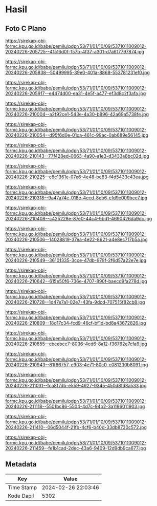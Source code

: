 # Hasil

## Foto C Plano

https://sirekap-obj-formc.kpu.go.id/babe/pemilu/pdpr/53/71/01/10/09/5371011009012-20240226-205725--41a16d0f-157b-4f37-a301-d7a617797874.jpg

https://sirekap-obj-formc.kpu.go.id/babe/pemilu/pdpr/53/71/01/10/09/5371011009012-20240226-205838--50499995-39e0-401a-8868-553781231ef0.jpg

https://sirekap-obj-formc.kpu.go.id/babe/pemilu/pdpr/53/71/01/10/09/5371011009012-20240226-205917--e4474d00-ea31-4e5f-a477-ef3d8c2f3afa.jpg

https://sirekap-obj-formc.kpu.go.id/babe/pemilu/pdpr/53/71/01/10/09/5371011009012-20240226-210004--a2f92ce1-543e-4a30-b896-42a69a5738fe.jpg

https://sirekap-obj-formc.kpu.go.id/babe/pemilu/pdpr/53/71/01/10/09/5371011009012-20240226-210054--d95f6d0e-01ca-461c-99ac-0ab689e56145.jpg

https://sirekap-obj-formc.kpu.go.id/babe/pemilu/pdpr/53/71/01/10/09/5371011009012-20240226-210143--77f428ed-0663-4a90-a1e3-d3433a8bc02d.jpg

https://sirekap-obj-formc.kpu.go.id/babe/pemilu/pdpr/53/71/01/10/09/5371011009012-20240226-210225--c8c1361e-07e6-4e48-be83-f4d5433c43ea.jpg

https://sirekap-obj-formc.kpu.go.id/babe/pemilu/pdpr/53/71/01/10/09/5371011009012-20240226-210318--9a47a74c-018e-4ecd-8eb6-cfd9e009bce7.jpg

https://sirekap-obj-formc.kpu.go.id/babe/pemilu/pdpr/53/71/01/10/09/5371011009012-20240226-210408--c425228e-87e0-44c4-9bd1-4690426da9dc.jpg

https://sirekap-obj-formc.kpu.go.id/babe/pemilu/pdpr/53/71/01/10/09/5371011009012-20240226-210506--14028819-37ea-4e22-8621-a4e8ec717b5a.jpg

https://sirekap-obj-formc.kpu.go.id/babe/pemilu/pdpr/53/71/01/10/09/5371011009012-20240226-210549--36101335-3cce-47db-979f-2f6d57a22e7e.jpg

https://sirekap-obj-formc.kpu.go.id/babe/pemilu/pdpr/53/71/01/10/09/5371011009012-20240226-210642--615e50f6-736e-4707-890f-baecd9fa278d.jpg

https://sirekap-obj-formc.kpu.go.id/babe/pemilu/pdpr/53/71/01/10/09/5371011009012-20240226-210728--1d47e7a1-02e7-43fa-9dcd-707515f82cb8.jpg

https://sirekap-obj-formc.kpu.go.id/babe/pemilu/pdpr/53/71/01/10/09/5371011009012-20240226-210809--18d17c34-fcd9-46cf-bf1d-bd8a43672826.jpg

https://sirekap-obj-formc.kpu.go.id/babe/pemilu/pdpr/53/71/01/10/09/5371011009012-20240226-210855--cbcebcc7-8036-4cd6-8a12-f36762e7cfa9.jpg

https://sirekap-obj-formc.kpu.go.id/babe/pemilu/pdpr/53/71/01/10/09/5371011009012-20240226-210943--81f66757-e903-4e71-80c0-c081230b8091.jpg

https://sirekap-obj-formc.kpu.go.id/babe/pemilu/pdpr/53/71/01/10/09/5371011009012-20240226-211031--fca8f7db-e559-4927-9345-450d8fd8a533.jpg

https://sirekap-obj-formc.kpu.go.id/babe/pemilu/pdpr/53/71/01/10/09/5371011009012-20240226-211118--5501bc86-5504-4d7c-94b2-3a1196011903.jpg

https://sirekap-obj-formc.kpu.go.id/babe/pemilu/pdpr/53/71/01/10/09/5371011009012-20240226-211410--06d5044f-21fb-4cf6-b40d-33db8730c572.jpg

https://sirekap-obj-formc.kpu.go.id/babe/pemilu/pdpr/53/71/01/10/09/5371011009012-20240226-211459--fe1b1cad-2dec-43a6-9409-12d9db9ca677.jpg


## Metadata

| Key        | Value               |
| ---------- | ------------------- |
| Time Stamp | 2024-02-26 22:03:46 |
| Kode Dapil | 5302                |



